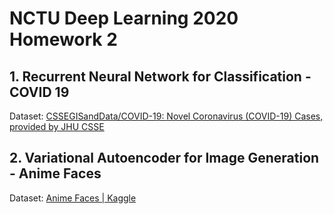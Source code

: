 # NCTU Deep Learning 2020 Homework 2

## 1. Recurrent Neural Network for Classification - COVID 19

Dataset: [CSSEGISandData/COVID-19: Novel Coronavirus (COVID-19) Cases, provided by JHU CSSE](https://github.com/CSSEGISandData/COVID-19)

## 2. Variational Autoencoder for Image Generation - Anime Faces

Dataset: [Anime Faces | Kaggle](https://www.kaggle.com/soumikrakshit/anime-faces)
